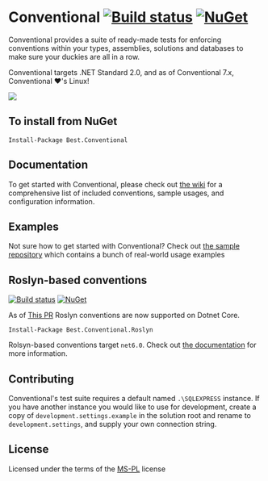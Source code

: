 Conventional [![Build status](https://ci.appveyor.com/api/projects/status/b34y026n60v9oe16/branch/master?svg=true)](https://ci.appveyor.com/project/andrewabest/conventional/branch/master)
[![NuGet](https://img.shields.io/nuget/v/Best.Conventional.svg)](https://www.nuget.org/packages/Best.Conventional/)
============

Conventional provides a suite of ready-made tests for enforcing conventions within your types, assemblies, solutions and databases to make sure your duckies are all in a row.

Conventional targets .NET Standard 2.0, and as of Conventional 7.x, Conventional ❤'s Linux!

![](https://raw.github.com/andrewabest/Conventional/master/duck.png)

## To install from NuGet

    Install-Package Best.Conventional

## Documentation

To get started with Conventional, please check out [the wiki](https://github.com/andrewabest/Conventional/wiki) for a comprehensive list of included conventions, sample usages, and configuration information.

## Examples

Not sure how to get started with Conventional? Check out [the sample repository](https://github.com/andrewabest/Conventional.Samples) which contains a bunch of real-world usage examples

## Roslyn-based conventions

[![Build status](https://ci.appveyor.com/api/projects/status/qrxqsfh0d5jwc5ns/branch/master?svg=true)](https://ci.appveyor.com/project/andrewabest/conventional-roslyn/branch/master)
[![NuGet](https://img.shields.io/nuget/v/Best.Conventional.Roslyn.svg)](https://www.nuget.org/packages/Best.Conventional.Roslyn/)

As of [This PR](https://github.com/andrewabest/Conventional/pull/73) Roslyn conventions are now supported on Dotnet Core.

    Install-Package Best.Conventional.Roslyn

Rolsyn-based conventions target `net6.0`. Check out [the documentation](https://github.com/andrewabest/Conventional/wiki/Roslyn-Conventions) for more information.

## Contributing

Conventional's test suite requires a default named `.\SQLEXPRESS` instance. If you have another instance you would like to use for development, create a copy of `development.settings.example` in the solution root and rename to `development.settings`, and supply your own connection string.

## License

Licensed under the terms of the [MS-PL](https://opensource.org/licenses/MS-PL) license
